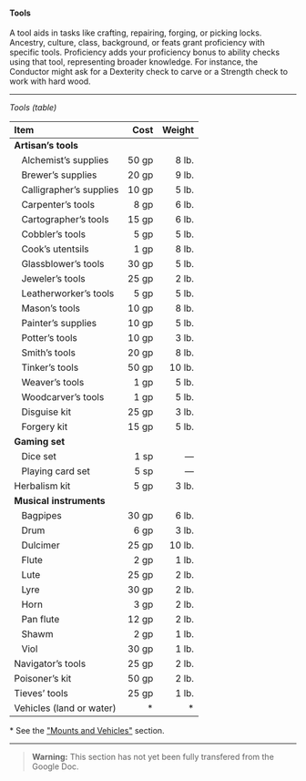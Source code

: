 #### Tools

A tool aids in tasks like crafting, repairing, forging, or picking locks.
Ancestry, culture, class, background, or feats grant proficiency with specific tools.
Proficiency adds your proficiency bonus to ability checks using that tool, representing broader knowledge.
For instance, the Conductor might ask for a Dexterity check to carve or a Strength check to work with hard wood.

___

_Tools (table)_

| Item | Cost | Weight |
|:-----|-----:|-------:|
| **Artisan’s tools**
| &nbsp;&nbsp; Alchemist’s supplies    | 50 gp |  8 lb. |
| &nbsp;&nbsp; Brewer’s supplies       | 20 gp |  9 lb. |
| &nbsp;&nbsp; Calligrapher’s supplies | 10 gp |  5 lb. |
| &nbsp;&nbsp; Carpenter’s tools       |  8 gp |  6 lb. |
| &nbsp;&nbsp; Cartographer’s tools    | 15 gp |  6 lb. |
| &nbsp;&nbsp; Cobbler’s tools         |  5 gp |  5 lb. |
| &nbsp;&nbsp; Cook’s utentsils        |  1 gp |  8 lb. |
| &nbsp;&nbsp; Glassblower’s tools     | 30 gp |  5 lb. |
| &nbsp;&nbsp; Jeweler’s tools         | 25 gp |  2 lb. |
| &nbsp;&nbsp; Leatherworker’s tools   |  5 gp |  5 lb. |
| &nbsp;&nbsp; Mason’s tools           | 10 gp |  8 lb. |
| &nbsp;&nbsp; Painter’s supplies      | 10 gp |  5 lb. |
| &nbsp;&nbsp; Potter’s tools          | 10 gp |  3 lb. |
| &nbsp;&nbsp; Smith’s tools           | 20 gp |  8 lb. |
| &nbsp;&nbsp; Tinker’s tools          | 50 gp | 10 lb. |
| &nbsp;&nbsp; Weaver’s tools          |  1 gp |  5 lb. |
| &nbsp;&nbsp; Woodcarver’s tools      |  1 gp |  5 lb. |
| &nbsp;&nbsp; Disguise kit            | 25 gp |  3 lb. |
| &nbsp;&nbsp; Forgery kit             | 15 gp |  5 lb. |
| **Gaming set**
| &nbsp;&nbsp; Dice set                |  1 sp |      — |
| &nbsp;&nbsp; Playing card set        |  5 sp |      — |
| Herbalism kit                        |  5 gp |  3 lb. |
| **Musical instruments**
| &nbsp;&nbsp; Bagpipes                | 30 gp |  6 lb. |
| &nbsp;&nbsp; Drum                    |  6 gp |  3 lb. |
| &nbsp;&nbsp; Dulcimer                | 25 gp | 10 lb. |
| &nbsp;&nbsp; Flute                   |  2 gp |  1 lb. |
| &nbsp;&nbsp; Lute                    | 25 gp |  2 lb. |
| &nbsp;&nbsp; Lyre                    | 30 gp |  2 lb. |
| &nbsp;&nbsp; Horn                    |  3 gp |  2 lb. |
| &nbsp;&nbsp; Pan flute               | 12 gp |  2 lb. |
| &nbsp;&nbsp; Shawm                   |  2 gp |  1 lb. |
| &nbsp;&nbsp; Viol                    | 30 gp |  1 lb. |
| Navigator’s tools                    | 25 gp |  2 lb. |
| Poisoner’s kit                       | 50 gp |  2 lb. |
| Tieves’ tools                        | 25 gp |  1 lb. |
| Vehicles (land or water)             |    \* |     \* |

\* See the ["Mounts and Vehicles"](#Mounts_and_Vehicles_mounts-and-vehicles) section.
___

> **Warning:**
> This section has not yet been fully transfered from the Google Doc.
